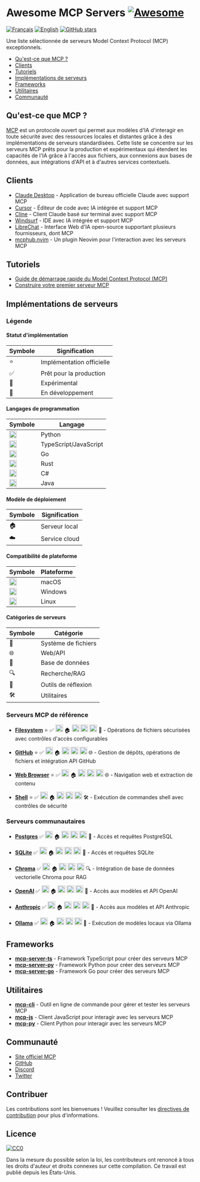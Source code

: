 # Awesome MCP Servers [![Awesome](https://awesome.re/badge.svg)](https://awesome.re)

[![Français](https://img.shields.io/badge/Français-Cliquez-blue)](README.fr.md)
[![English](https://img.shields.io/badge/English-Click-yellow)](README.md)
[![GitHub stars](https://img.shields.io/github/stars/lobstercare/mcp-hub?style=social)](https://github.com/lobstercare/mcp-hub)

Une liste sélectionnée de serveurs Model Context Protocol (MCP) exceptionnels.

* [Qu'est-ce que MCP ?](#quest-ce-que-mcp)
* [Clients](#clients)
* [Tutoriels](#tutoriels)
* [Implémentations de serveurs](#implémentations-de-serveurs)
* [Frameworks](#frameworks)
* [Utilitaires](#utilitaires)
* [Communauté](#communauté)

## Qu'est-ce que MCP ?

[MCP](https://modelcontextprotocol.io/) est un protocole ouvert qui permet aux modèles d'IA d'interagir en toute sécurité avec des ressources locales et distantes grâce à des implémentations de serveurs standardisées. Cette liste se concentre sur les serveurs MCP prêts pour la production et expérimentaux qui étendent les capacités de l'IA grâce à l'accès aux fichiers, aux connexions aux bases de données, aux intégrations d'API et à d'autres services contextuels.

## Clients

* [Claude Desktop](https://claude.ai/desktop) - Application de bureau officielle Claude avec support MCP
* [Cursor](https://cursor.sh/) - Éditeur de code avec IA intégrée et support MCP
* [Cline](https://github.com/cfortuner/cline) - Client Claude basé sur terminal avec support MCP
* [Windsurf](https://www.windsurf.ai/) - IDE avec IA intégrée et support MCP
* [LibreChat](https://www.librechat.ai/) - Interface Web d'IA open-source supportant plusieurs fournisseurs, dont MCP
* [mcphub.nvim](https://github.com/ravitemer/mcphub.nvim) - Un plugin Neovim pour l'interaction avec les serveurs MCP

## Tutoriels

* [Guide de démarrage rapide du Model Context Protocol (MCP)](https://modelcontextprotocol.io/docs/quickstart)
* [Construire votre premier serveur MCP](https://modelcontextprotocol.io/docs/tutorials/first-server)

## Implémentations de serveurs

### Légende

#### Statut d'implémentation
| Symbole | Signification |
|---------|---------------|
| ⭐ | Implémentation officielle |
| ✅ | Prêt pour la production |
| 🧪 | Expérimental |
| 🚧 | En développement |

#### Langages de programmation
| Symbole | Langage |
|---------|---------|
| <img src="https://cdn.jsdelivr.net/gh/devicons/devicon/icons/python/python-original.svg" width="20" height="20" /> | Python |
| <img src="https://cdn.jsdelivr.net/gh/devicons/devicon/icons/typescript/typescript-original.svg" width="20" height="20" /> | TypeScript/JavaScript |
| <img src="https://cdn.jsdelivr.net/gh/devicons/devicon/icons/go/go-original-wordmark.svg" width="20" height="20" /> | Go |
| <img src="https://cdn.jsdelivr.net/gh/devicons/devicon/icons/rust/rust-plain.svg" width="20" height="20" /> | Rust |
| <img src="https://cdn.jsdelivr.net/gh/devicons/devicon/icons/csharp/csharp-original.svg" width="20" height="20" /> | C# |
| <img src="https://cdn.jsdelivr.net/gh/devicons/devicon/icons/java/java-original.svg" width="20" height="20" /> | Java |

#### Modèle de déploiement
| Symbole | Signification |
|---------|---------------|
| 🏠 | Serveur local |
| ☁️ | Service cloud |

#### Compatibilité de plateforme
| Symbole | Plateforme |
|---------|-----------|
| <img src="https://cdn.jsdelivr.net/gh/devicons/devicon/icons/apple/apple-original.svg" width="20" height="20" /> | macOS |
| <img src="https://cdn.jsdelivr.net/gh/devicons/devicon/icons/windows8/windows8-original.svg" width="20" height="20" /> | Windows |
| <img src="https://cdn.jsdelivr.net/gh/devicons/devicon/icons/linux/linux-original.svg" width="20" height="20" /> | Linux |

#### Catégories de serveurs
| Symbole | Catégorie |
|---------|-----------|
| 📁 | Système de fichiers |
| 🌐 | Web/API |
| 💾 | Base de données |
| 🔍 | Recherche/RAG |
| 🧠 | Outils de réflexion |
| 🛠️ | Utilitaires |

### Serveurs MCP de référence

* **[Filesystem](https://github.com/modelcontextprotocol/servers/tree/main/src/filesystem)** ⭐ ✅ <img src="https://cdn.jsdelivr.net/gh/devicons/devicon/icons/typescript/typescript-original.svg" width="20" height="20" /> 🏠 <img src="https://cdn.jsdelivr.net/gh/devicons/devicon/icons/apple/apple-original.svg" width="20" height="20" /> <img src="https://cdn.jsdelivr.net/gh/devicons/devicon/icons/windows8/windows8-original.svg" width="20" height="20" /> <img src="https://cdn.jsdelivr.net/gh/devicons/devicon/icons/linux/linux-original.svg" width="20" height="20" /> 📁 - Opérations de fichiers sécurisées avec contrôles d'accès configurables

* **[GitHub](https://github.com/modelcontextprotocol/servers/tree/main/src/github)** ⭐ ✅ <img src="https://cdn.jsdelivr.net/gh/devicons/devicon/icons/typescript/typescript-original.svg" width="20" height="20" /> 🏠 <img src="https://cdn.jsdelivr.net/gh/devicons/devicon/icons/apple/apple-original.svg" width="20" height="20" /> <img src="https://cdn.jsdelivr.net/gh/devicons/devicon/icons/windows8/windows8-original.svg" width="20" height="20" /> <img src="https://cdn.jsdelivr.net/gh/devicons/devicon/icons/linux/linux-original.svg" width="20" height="20" /> 🌐 - Gestion de dépôts, opérations de fichiers et intégration API GitHub

* **[Web Browser](https://github.com/modelcontextprotocol/servers/tree/main/src/web-browser)** ⭐ ✅ <img src="https://cdn.jsdelivr.net/gh/devicons/devicon/icons/typescript/typescript-original.svg" width="20" height="20" /> 🏠 <img src="https://cdn.jsdelivr.net/gh/devicons/devicon/icons/apple/apple-original.svg" width="20" height="20" /> <img src="https://cdn.jsdelivr.net/gh/devicons/devicon/icons/windows8/windows8-original.svg" width="20" height="20" /> <img src="https://cdn.jsdelivr.net/gh/devicons/devicon/icons/linux/linux-original.svg" width="20" height="20" /> 🌐 - Navigation web et extraction de contenu

* **[Shell](https://github.com/modelcontextprotocol/servers/tree/main/src/shell)** ⭐ ✅ <img src="https://cdn.jsdelivr.net/gh/devicons/devicon/icons/typescript/typescript-original.svg" width="20" height="20" /> 🏠 <img src="https://cdn.jsdelivr.net/gh/devicons/devicon/icons/apple/apple-original.svg" width="20" height="20" /> <img src="https://cdn.jsdelivr.net/gh/devicons/devicon/icons/windows8/windows8-original.svg" width="20" height="20" /> <img src="https://cdn.jsdelivr.net/gh/devicons/devicon/icons/linux/linux-original.svg" width="20" height="20" /> 🛠️ - Exécution de commandes shell avec contrôles de sécurité

### Serveurs communautaires

* **[Postgres](https://github.com/modelcontextprotocol/postgres-server)** ✅ <img src="https://cdn.jsdelivr.net/gh/devicons/devicon/icons/typescript/typescript-original.svg" width="20" height="20" /> 🏠 <img src="https://cdn.jsdelivr.net/gh/devicons/devicon/icons/apple/apple-original.svg" width="20" height="20" /> <img src="https://cdn.jsdelivr.net/gh/devicons/devicon/icons/windows8/windows8-original.svg" width="20" height="20" /> <img src="https://cdn.jsdelivr.net/gh/devicons/devicon/icons/linux/linux-original.svg" width="20" height="20" /> 💾 - Accès et requêtes PostgreSQL

* **[SQLite](https://github.com/modelcontextprotocol/sqlite-server)** ✅ <img src="https://cdn.jsdelivr.net/gh/devicons/devicon/icons/typescript/typescript-original.svg" width="20" height="20" /> 🏠 <img src="https://cdn.jsdelivr.net/gh/devicons/devicon/icons/apple/apple-original.svg" width="20" height="20" /> <img src="https://cdn.jsdelivr.net/gh/devicons/devicon/icons/windows8/windows8-original.svg" width="20" height="20" /> <img src="https://cdn.jsdelivr.net/gh/devicons/devicon/icons/linux/linux-original.svg" width="20" height="20" /> 💾 - Accès et requêtes SQLite

* **[Chroma](https://github.com/modelcontextprotocol/chroma-server)** ✅ <img src="https://cdn.jsdelivr.net/gh/devicons/devicon/icons/python/python-original.svg" width="20" height="20" /> 🏠 <img src="https://cdn.jsdelivr.net/gh/devicons/devicon/icons/apple/apple-original.svg" width="20" height="20" /> <img src="https://cdn.jsdelivr.net/gh/devicons/devicon/icons/windows8/windows8-original.svg" width="20" height="20" /> <img src="https://cdn.jsdelivr.net/gh/devicons/devicon/icons/linux/linux-original.svg" width="20" height="20" /> 🔍 - Intégration de base de données vectorielle Chroma pour RAG

* **[OpenAI](https://github.com/modelcontextprotocol/openai-server)** ✅ <img src="https://cdn.jsdelivr.net/gh/devicons/devicon/icons/typescript/typescript-original.svg" width="20" height="20" /> 🏠 <img src="https://cdn.jsdelivr.net/gh/devicons/devicon/icons/apple/apple-original.svg" width="20" height="20" /> <img src="https://cdn.jsdelivr.net/gh/devicons/devicon/icons/windows8/windows8-original.svg" width="20" height="20" /> <img src="https://cdn.jsdelivr.net/gh/devicons/devicon/icons/linux/linux-original.svg" width="20" height="20" /> 🧠 - Accès aux modèles et API OpenAI

* **[Anthropic](https://github.com/modelcontextprotocol/anthropic-server)** ✅ <img src="https://cdn.jsdelivr.net/gh/devicons/devicon/icons/typescript/typescript-original.svg" width="20" height="20" /> 🏠 <img src="https://cdn.jsdelivr.net/gh/devicons/devicon/icons/apple/apple-original.svg" width="20" height="20" /> <img src="https://cdn.jsdelivr.net/gh/devicons/devicon/icons/windows8/windows8-original.svg" width="20" height="20" /> <img src="https://cdn.jsdelivr.net/gh/devicons/devicon/icons/linux/linux-original.svg" width="20" height="20" /> 🧠 - Accès aux modèles et API Anthropic

* **[Ollama](https://github.com/modelcontextprotocol/ollama-server)** ✅ <img src="https://cdn.jsdelivr.net/gh/devicons/devicon/icons/go/go-original-wordmark.svg" width="20" height="20" /> 🏠 <img src="https://cdn.jsdelivr.net/gh/devicons/devicon/icons/apple/apple-original.svg" width="20" height="20" /> <img src="https://cdn.jsdelivr.net/gh/devicons/devicon/icons/windows8/windows8-original.svg" width="20" height="20" /> <img src="https://cdn.jsdelivr.net/gh/devicons/devicon/icons/linux/linux-original.svg" width="20" height="20" /> 🧠 - Exécution de modèles locaux via Ollama

## Frameworks

* **[mcp-server-ts](https://github.com/modelcontextprotocol/mcp-server-ts)** - Framework TypeScript pour créer des serveurs MCP
* **[mcp-server-py](https://github.com/modelcontextprotocol/mcp-server-py)** - Framework Python pour créer des serveurs MCP
* **[mcp-server-go](https://github.com/modelcontextprotocol/mcp-server-go)** - Framework Go pour créer des serveurs MCP

## Utilitaires

* **[mcp-cli](https://github.com/modelcontextprotocol/mcp-cli)** - Outil en ligne de commande pour gérer et tester les serveurs MCP
* **[mcp-js](https://github.com/modelcontextprotocol/mcp-js)** - Client JavaScript pour interagir avec les serveurs MCP
* **[mcp-py](https://github.com/modelcontextprotocol/mcp-py)** - Client Python pour interagir avec les serveurs MCP

## Communauté

* [Site officiel MCP](https://modelcontextprotocol.io)
* [GitHub](https://github.com/modelcontextprotocol)
* [Discord](https://discord.gg/mcp)
* [Twitter](https://twitter.com/mcp_protocol)

## Contribuer

Les contributions sont les bienvenues ! Veuillez consulter les [directives de contribution](CONTRIBUTING.md) pour plus d'informations.

## Licence

[![CC0](https://mirrors.creativecommons.org/presskit/buttons/88x31/svg/cc-zero.svg)](https://creativecommons.org/publicdomain/zero/1.0/)

Dans la mesure du possible selon la loi, les contributeurs ont renoncé à tous les droits d'auteur et droits connexes sur cette compilation. Ce travail est publié depuis les États-Unis.
